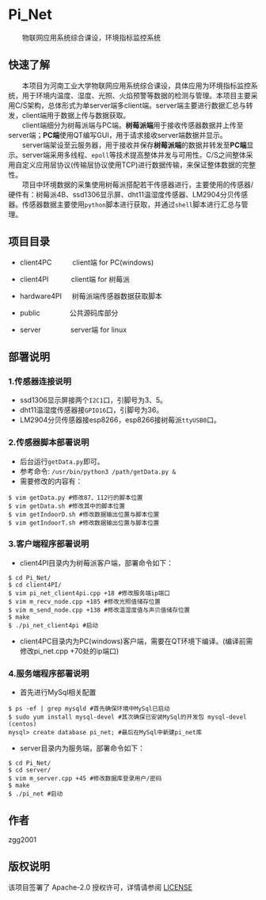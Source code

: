 # Pi_Net
&emsp;&emsp;物联网应用系统综合课设，环境指标监控系统

## 快速了解
&emsp;&emsp;本项目为河南工业大学物联网应用系统综合课设，具体应用为环境指标监控系统，用于环境内温度、湿度、光照、火焰预警等数据的检测与管理。本项目主要采用C/S架构，总体形式为单server端多client端。server端主要进行数据汇总与转发，client端用于数据上传与数据获取。<br>
&emsp;&emsp;client端细分为树莓派端与PC端。**树莓派端**用于接收传感器数据并上传至server端；**PC端**使用QT编写GUI，用于请求接收server端数据并显示。<br>
&emsp;&emsp;server端架设至云服务器，用于接收并保存**树莓派端**的数据并转发至**PC端**显示。server端采用多线程、`epoll`等技术提高整体并发与可用性。C/S之间整体采用自定义应用层协议(传输层协议使用TCP)进行数据传输，来保证整体数据的完整性。<br>
&emsp;&emsp;项目中环境数据的采集使用树莓派搭配若干传感器进行，主要使用的传感器/硬件有：树莓派4B、ssd1306显示屏、dht11温湿度传感器、LM2904分贝传感器。传感器数据主要使用`python`脚本进行获取，并通过`shell`脚本进行汇总与管理。

## 项目目录
* client4PC&emsp;&emsp;&ensp;&ensp;client端 for PC(windows)

* client4PI &emsp;&emsp;&ensp;&ensp;client端 for 树莓派

* hardware4PI&ensp;&emsp;树莓派端传感器数据获取脚本

* public &emsp;&emsp;&emsp;&emsp;公共源码库部分

* server &emsp;&emsp;&emsp;&emsp;server端 for linux

## 部署说明
### 1.传感器连接说明
* ssd1306显示屏接两个`I2C1`口，引脚号为3、5。
* dht11温湿度传感器接`GPIO16`口，引脚号为36。
* LM2904分贝传感器接esp8266，esp8266接树莓派`ttyUSB0`口。
### 2.传感器脚本部署说明
* 后台运行`getData.py`即可。
* 参考命令: `/usr/bin/python3 /path/getData.py &`
* 需要修改的内容有：
```shell
$ vim getData.py #修改87、112行的脚本位置
$ vim getData.sh #修改其中的脚本位置
$ vim getIndoorD.sh #修改数据输出位置与脚本位置
$ vim getIndoorT.sh #修改数据输出位置与脚本位置
```
### 3.客户端程序部署说明
* client4PI目录内为树莓派客户端，部署命令如下：
```shell
$ cd Pi_Net/
$ cd client4PI/
$ vim pi_net_client4pi.cpp +18 #修改服务端ip端口
$ vim m_recv_node.cpp +185 #修改光照值储存位置
$ vim m_send_node.cpp +138 #修改温湿度值与声贝值储存位置
$ make
$ ./pi_net_client4pi #启动
```
* client4PC目录内为PC(windows)客户端，需要在QT环境下编译。(编译前需修改pi_net.cpp +70处的ip端口)
### 4.服务端程序部署说明
* 首先进行MySql相关配置
```shell
$ ps -ef | grep mysqld #首先确保环境中MySql已启动
$ sudo yum install mysql-devel #其次确保已安装MySql的开发包 mysql-devel (centos)
mysql> create database pi_net; #最后在MySql中新建pi_net库
```
* server目录内为服务端，部署命令如下：
```shell
$ cd Pi_Net/
$ cd server/
$ vim m_server.cpp +45 #修改数据库登录用户/密码
$ make
$ ./pi_net #启动
```

## 作者
zgg2001

## 版权说明
该项目签署了 Apache-2.0 授权许可，详情请参阅 [LICENSE](https://github.com/zgg2001/Pi_Net/blob/main/LICENSE)